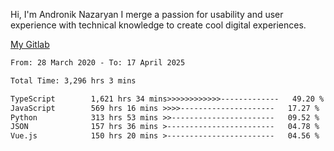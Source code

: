 Hi, I'm Andronik Nazaryan
I merge a passion for usability and user experience with technical knowledge to create cool digital experiences.

[My Gitlab](https://gitlab.com/anridev24)

<!--START_SECTION:waka-->

```txt
From: 28 March 2020 - To: 17 April 2025

Total Time: 3,296 hrs 3 mins

TypeScript        1,621 hrs 34 mins>>>>>>>>>>>>-------------   49.20 %
JavaScript        569 hrs 16 mins >>>>---------------------   17.27 %
Python            313 hrs 53 mins >>-----------------------   09.52 %
JSON              157 hrs 36 mins >------------------------   04.78 %
Vue.js            150 hrs 20 mins >------------------------   04.56 %
```

<!--END_SECTION:waka-->
